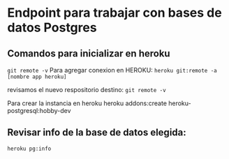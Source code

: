 # Endpoint para trabajar con bases de datos Postgres

## Comandos para inicializar en heroku
`git remote -v`
Para agregar conexion en HEROKU:
`heroku git:remote -a [nombre app heroku]`

revisamos el nuevo respositorio destino:
`git remote -v`

Para crear la instancia en heroku
heroku addons:create heroku-postgresql:hobby-dev

## Revisar info de la base de datos elegida:
`heroku pg:info`

